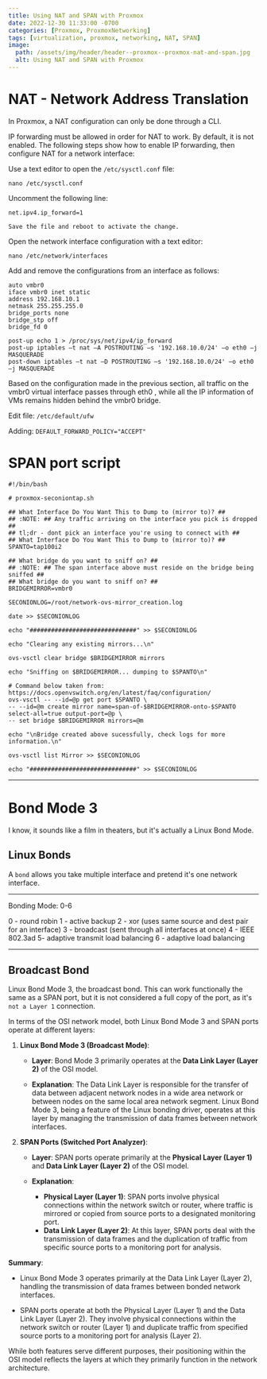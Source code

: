 ```yaml
---
title: Using NAT and SPAN with Proxmox
date: 2022-12-30 11:33:00 -0700
categories: [Proxmox, ProxmoxNetworking]
tags: [virtualization, proxmox, networking, NAT, SPAN]
image:
  path: /assets/img/header/header--proxmox--proxmox-nat-and-span.jpg
  alt: Using NAT and SPAN with Proxmox
---
```



# NAT - Network Address Translation

In Proxmox, a NAT configuration can only be done through a CLI.

IP forwarding must be allowed in order for NAT to work. By default, it is not enabled. The following steps show how to enable IP forwarding, then configure NAT for a network interface:

Use a text editor to open the `/etc/sysctl.conf` file:

`nano /etc/sysctl.conf`

Uncomment the following line:

`net.ipv4.ip_forward=1`

`Save the file and reboot to activate the change.`

Open the network interface configuration with a text editor:

`nano /etc/network/interfaces`

Add and remove the configurations from an interface as follows:

```
auto vmbr0
iface vmbr0 inet static
address 192.168.10.1
netmask 255.255.255.0
bridge_ports none
bridge_stp off
bridge_fd 0

post-up echo 1 > /proc/sys/net/ipv4/ip_forward
post-up iptables –t nat –A POSTROUTING –s '192.168.10.0/24' –o eth0 –j MASQUERADE
post-down iptables –t nat –D POSTROUTING –s '192.168.10.0/24' –o eth0 –j MASQUERADE
```

Based on the configuration made in the previous section, all traffic on the vmbr0 virtual interface passes through eth0 , while all the IP information of VMs remains hidden behind the vmbr0 bridge.




Edit file: `/etc/default/ufw`


Adding: `DEFAULT_FORWARD_POLICY="ACCEPT"`





# SPAN port script

```
#!/bin/bash

# proxmox-seconiontap.sh

## What Interface Do You Want This to Dump to (mirror to)? ##
## :NOTE: ## Any traffic arriving on the interface you pick is dropped ##
## tl;dr - dont pick an interface you're using to connect with ##
## What Interface Do You Want This to Dump to (mirror to)? ##
SPANTO=tap100i2

## What bridge do you want to sniff on? ##
## :NOTE: ## The span interface above must reside on the bridge being sniffed ##
## What bridge do you want to sniff on? ##
BRIDGEMIRROR=vmbr0

SECONIONLOG=/root/network-ovs-mirror_creation.log

date >> $SECONIONLOG

echo "##############################" >> $SECONIONLOG

echo "Clearing any existing mirrors...\n"

ovs-vsctl clear bridge $BRIDGEMIRROR mirrors

echo "Sniffing on $BRIDGEMIRROR... dumping to $SPANTO\n"

# Command below taken from: https://docs.openvswitch.org/en/latest/faq/configuration/
ovs-vsctl -- --id=@p get port $SPANTO \
-- --id=@m create mirror name=span-of-$BRIDGEMIRROR-onto-$SPANTO select-all=true output-port=@p \
-- set bridge $BRIDGEMIRROR mirrors=@m

echo "\nBridge created above sucessfully, check logs for more information.\n"

ovs-vsctl list Mirror >> $SECONIONLOG

echo "##############################" >> $SECONIONLOG

```


* * * 

# Bond Mode 3

I know, it sounds like a film in theaters, but it's actually a Linux Bond Mode.


## Linux Bonds

A `bond` allows you take multiple interface and pretend it's one network interface.

* * *

Bonding Mode: 0-6

0 - round robin
1 - active backup
2 - xor (uses same source and dest pair for an interface)
3 - broadcast (sent through all interfaces at once)
4 - IEEE 802.3ad
5- adaptive transmit load balancing
6 - adaptive load balancing

* * * 



## Broadcast Bond

Linux Bond Mode 3, the broadcast bond. This can work functionally the same as a SPAN port, but it is not considered a full copy of the port, as it's `not a Layer 1` connection.

In terms of the OSI network model, both Linux Bond Mode 3 and SPAN ports operate at different layers:

1. **Linux Bond Mode 3 (Broadcast Mode)**:

   - **Layer**: Bond Mode 3 primarily operates at the **Data Link Layer (Layer 2)** of the OSI model.
   
   - **Explanation**: The Data Link Layer is responsible for the transfer of data between adjacent network nodes in a wide area network or between nodes on the same local area network segment. Linux Bond Mode 3, being a feature of the Linux bonding driver, operates at this layer by managing the transmission of data frames between network interfaces.

2. **SPAN Ports (Switched Port Analyzer)**:

   - **Layer**: SPAN ports operate primarily at the **Physical Layer (Layer 1)** and **Data Link Layer (Layer 2)** of the OSI model.
   
   - **Explanation**:
     - **Physical Layer (Layer 1)**: SPAN ports involve physical connections within the network switch or router, where traffic is mirrored or copied from source ports to a designated monitoring port.
     - **Data Link Layer (Layer 2)**: At this layer, SPAN ports deal with the transmission of data frames and the duplication of traffic from specific source ports to a monitoring port for analysis.

**Summary**:

- Linux Bond Mode 3 operates primarily at the Data Link Layer (Layer 2), handling the transmission of data frames between bonded network interfaces.
  
- SPAN ports operate at both the Physical Layer (Layer 1) and the Data Link Layer (Layer 2). They involve physical connections within the network switch or router (Layer 1) and duplicate traffic from specified source ports to a monitoring port for analysis (Layer 2).

While both features serve different purposes, their positioning within the OSI model reflects the layers at which they primarily function in the network architecture.

